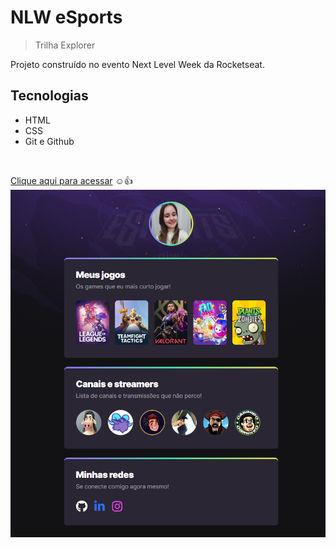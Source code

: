 # NLW eSports 

> Trilha Explorer

Projeto construído no evento Next Level Week da Rocketseat.

## Tecnologias
- HTML
- CSS
- Git e Github
</br>

[Clique aqui para acessar](https://karinewagner.github.io/NLWSports/) ☺️👍
![preview](./.github/preview.png) 
